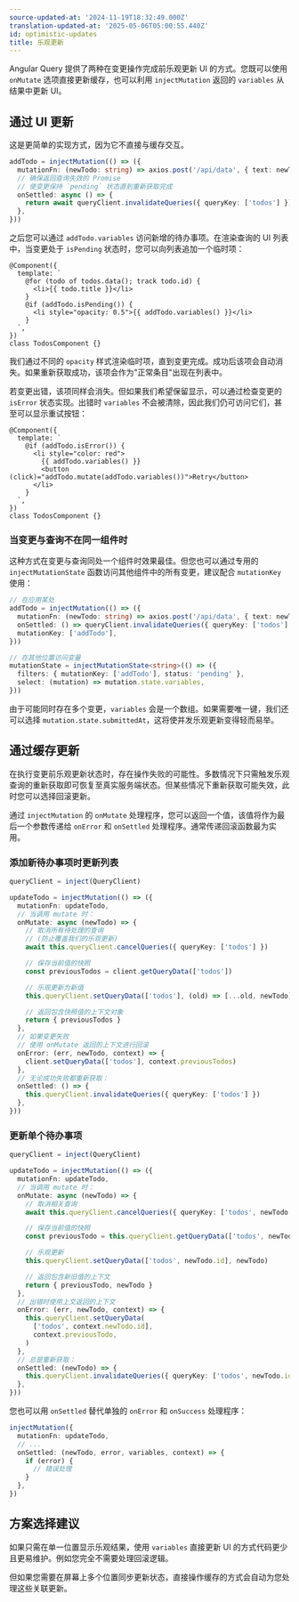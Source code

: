```yaml
---
source-updated-at: '2024-11-19T18:32:49.000Z'
translation-updated-at: '2025-05-06T05:00:55.440Z'
id: optimistic-updates
title: 乐观更新
---
```

Angular Query 提供了两种在变更操作完成前乐观更新 UI 的方式。您既可以使用 `onMutate` 选项直接更新缓存，也可以利用 `injectMutation` 返回的 `variables` 从结果中更新 UI。

## 通过 UI 更新

这是更简单的实现方式，因为它不直接与缓存交互。

```ts
addTodo = injectMutation(() => ({
  mutationFn: (newTodo: string) => axios.post('/api/data', { text: newTodo }),
  // 确保返回查询失效的 Promise
  // 使变更保持 `pending` 状态直到重新获取完成
  onSettled: async () => {
    return await queryClient.invalidateQueries({ queryKey: ['todos'] })
  },
}))
```

之后您可以通过 `addTodo.variables` 访问新增的待办事项。在渲染查询的 UI 列表中，当变更处于 `isPending` 状态时，您可以向列表追加一个临时项：

```angular-ts
@Component({
  template: `
    @for (todo of todos.data(); track todo.id) {
      <li>{{ todo.title }}</li>
    }
    @if (addTodo.isPending()) {
      <li style="opacity: 0.5">{{ addTodo.variables() }}</li>
    }
  `,
})
class TodosComponent {}
```

我们通过不同的 `opacity` 样式渲染临时项，直到变更完成。成功后该项会自动消失。如果重新获取成功，该项会作为"正常条目"出现在列表中。

若变更出错，该项同样会消失。但如果我们希望保留显示，可以通过检查变更的 `isError` 状态实现。出错时 `variables` 不会被清除，因此我们仍可访问它们，甚至可以显示重试按钮：

```angular-ts
@Component({
  template: `
    @if (addTodo.isError()) {
      <li style="color: red">
        {{ addTodo.variables() }}
        <button (click)="addTodo.mutate(addTodo.variables())">Retry</button>
      </li>
    }
  `,
})
class TodosComponent {}
```

### 当变更与查询不在同一组件时

这种方式在变更与查询同处一个组件时效果最佳。但您也可以通过专用的 `injectMutationState` 函数访问其他组件中的所有变更，建议配合 `mutationKey` 使用：

```ts
// 在应用某处
addTodo = injectMutation(() => ({
  mutationFn: (newTodo: string) => axios.post('/api/data', { text: newTodo }),
  onSettled: () => queryClient.invalidateQueries({ queryKey: ['todos'] }),
  mutationKey: ['addTodo'],
}))

// 在其他位置访问变量
mutationState = injectMutationState<string>(() => ({
  filters: { mutationKey: ['addTodo'], status: 'pending' },
  select: (mutation) => mutation.state.variables,
}))
```

由于可能同时存在多个变更，`variables` 会是一个数组。如果需要唯一键，我们还可以选择 `mutation.state.submittedAt`，这将使并发乐观更新变得轻而易举。

## 通过缓存更新

在执行变更前乐观更新状态时，存在操作失败的可能性。多数情况下只需触发乐观查询的重新获取即可恢复至真实服务端状态。但某些情况下重新获取可能失效，此时您可以选择回滚更新。

通过 `injectMutation` 的 `onMutate` 处理程序，您可以返回一个值，该值将作为最后一个参数传递给 `onError` 和 `onSettled` 处理程序。通常传递回滚函数最为实用。

### 添加新待办事项时更新列表

```ts
queryClient = inject(QueryClient)

updateTodo = injectMutation(() => ({
  mutationFn: updateTodo,
  // 当调用 mutate 时：
  onMutate: async (newTodo) => {
    // 取消所有待处理的查询
    // (防止覆盖我们的乐观更新)
    await this.queryClient.cancelQueries({ queryKey: ['todos'] })

    // 保存当前值的快照
    const previousTodos = client.getQueryData(['todos'])

    // 乐观更新为新值
    this.queryClient.setQueryData(['todos'], (old) => [...old, newTodo])

    // 返回包含快照值的上下文对象
    return { previousTodos }
  },
  // 如果变更失败
  // 使用 onMutate 返回的上下文进行回滚
  onError: (err, newTodo, context) => {
    client.setQueryData(['todos'], context.previousTodos)
  },
  // 无论成功失败都重新获取：
  onSettled: () => {
    this.queryClient.invalidateQueries({ queryKey: ['todos'] })
  },
}))
```

### 更新单个待办事项

```ts
queryClient = inject(QueryClient)

updateTodo = injectMutation(() => ({
  mutationFn: updateTodo,
  // 当调用 mutate 时：
  onMutate: async (newTodo) => {
    // 取消相关查询
    await this.queryClient.cancelQueries({ queryKey: ['todos', newTodo.id] })

    // 保存当前值的快照
    const previousTodo = this.queryClient.getQueryData(['todos', newTodo.id])

    // 乐观更新
    this.queryClient.setQueryData(['todos', newTodo.id], newTodo)

    // 返回包含新旧值的上下文
    return { previousTodo, newTodo }
  },
  // 出错时使用上文返回的上下文
  onError: (err, newTodo, context) => {
    this.queryClient.setQueryData(
      ['todos', context.newTodo.id],
      context.previousTodo,
    )
  },
  // 总是重新获取：
  onSettled: (newTodo) => {
    this.queryClient.invalidateQueries({ queryKey: ['todos', newTodo.id] })
  },
}))
```

您也可以用 `onSettled` 替代单独的 `onError` 和 `onSuccess` 处理程序：

```ts
injectMutation({
  mutationFn: updateTodo,
  // ...
  onSettled: (newTodo, error, variables, context) => {
    if (error) {
      // 错误处理
    }
  },
})
```

## 方案选择建议

如果只需在单一位置显示乐观结果，使用 `variables` 直接更新 UI 的方式代码更少且更易维护。例如您完全不需要处理回滚逻辑。

但如果您需要在屏幕上多个位置同步更新状态，直接操作缓存的方式会自动为您处理这些关联更新。
